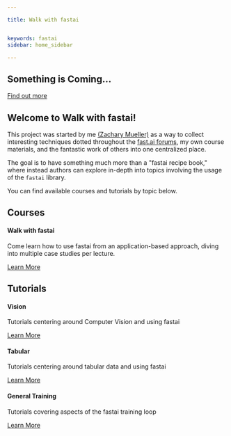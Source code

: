 ```yaml
---

title: Walk with fastai


keywords: fastai
sidebar: home_sidebar

---
```


## Something is Coming...

[Find out more](https://thezachmueller.gumroad.com/p/walk-with-fastai-revisited)


## Welcome to Walk with fastai!

This project was started by me [(Zachary Mueller)](https://walkwithfastai.com/aboutme) as a way to collect interesting techniques dotted throughout the [fast.ai forums](forums.fast.ai), my own course materials, and the fantastic work of others into one centralized place.

The goal is to have something much more than a "fastai recipe book," where instead authors can explore in-depth into topics involving the usage of the `fastai` library.

You can find available courses and tutorials by topic below.
<div class="row">
         <div class="col-lg-12">
             <h2 class="page-header">Courses</h2>
         </div>
         <div class="col-md-3 col-sm-6">
             <div class="panel panel-default text-center">
                 <div class="panel-heading">
                     <span class="fa-stack fa-5x">
                           <i class="fa fa-circle fa-stack-2x text-primary"></i>
                           <i class="fa fa-tree fa-stack-1x fa-inverse"></i>
                     </span>
                 </div>
                 <div class="panel-body">
                     <h4>Walk with fastai</h4>
                     <p>Come learn how to use fastai from an application-based approach, diving into multiple case studies per lecture.</p>
                     <a href="Introduction.html" class="btn btn-primary">Learn More</a>
                 </div>
             </div>
         </div>
</div>

<div class="row">
         <div class="col-lg-12">
             <h2 class="page-header">Tutorials</h2>
         </div>
         <div class="col-md-3 col-sm-6">
             <div class="panel panel-default text-center">
                 <div class="panel-heading">
                     <span class="fa-stack fa-5x">
                           <i class="fa fa-circle fa-stack-2x text-primary"></i>
                           <i class="fa fa-eye fa-stack-1x fa-inverse"></i>
                     </span>
                 </div>
                 <div class="panel-body">
                     <h4>Vision</h4>
                     <p>Tutorials centering around Computer Vision and using fastai</p>
                     <a href="vision.intro.html" class="btn btn-primary">Learn More</a>
                 </div>
             </div>
         </div>
         <div class="col-md-3 col-sm-6">
             <div class="panel panel-default text-center">
                 <div class="panel-heading">
                     <span class="fa-stack fa-5x">
                           <i class="fa fa-circle fa-stack-2x text-primary"></i>
                           <i class="fa fa-table fa-stack-1x fa-inverse"></i>
                     </span>
                 </div>
                 <div class="panel-body">
                     <h4>Tabular</h4>
                     <p>Tutorials centering around tabular data and using fastai</p>
                     <a href="tab.clas.binary.html" class="btn btn-primary">Learn More</a>
                 </div>
             </div>
         </div>
         <div class="col-md-3 col-sm-6">
             <div class="panel panel-default text-center">
                 <div class="panel-heading">
                     <span class="fa-stack fa-5x">
                           <i class="fa fa-circle fa-stack-2x text-primary"></i>
                           <i class="fa fa-database fa-stack-1x fa-inverse"></i>
                     </span>
                 </div>
                 <div class="panel-body">
                     <h4>General Training</h4>
                     <p>Tutorials covering aspects of the fastai training loop</p>
                     <a href="lr_finder.html" class="btn btn-primary">Learn More</a>
                 </div>
             </div>
         </div>
</div>

